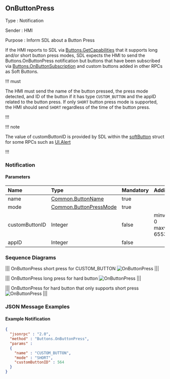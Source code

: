 ## OnButtonPress

Type
: Notification

Sender
: HMI

Purpose
: Inform SDL about a Button Press

If the HMI reports to SDL via [Buttons.GetCapabilities](../getcapabilities) that it supports long and/or short button press modes, SDL expects the HMI to send the Buttons.OnButtonPress notification but buttons that have been subscribed via [Buttons.OnButtonSubscription](../../buttons/subscribebutton/) and custom buttons added in other RPCs as Soft Buttons.

!!! must

The HMI must send the name of the button pressed, the press mode detected, and ID of the button if it has type `CUSTOM_BUTTON` and the appID related to the button press. If only `SHORT` button press mode is supported, the HMI should send `SHORT` regardless of the time of the button press.

!!!

!!! note

The value of customButtonID is provided by SDL within the [softButton](../../common/structs/#softbutton) struct for some RPCs such as [UI.Alert](../../ui/alert)

!!!

### Notification

#### Parameters

|Name|Type|Mandatory|Additional|
|:---|:---|:--------|:---------|
|name|[Common.ButtonName](../../common/enums/#buttonname)|true||
|mode|[Common.ButtonPressMode](../../common/enums/#buttonpressmode)|true||
|customButtonID|Integer|false|minvalue: 0<br>maxvalue: 65536|
|appID|Integer|false||

### Sequence Diagrams

|||
OnButtonPress short press for CUSTOM_BUTTON
![OnButtonPress](./assets/OnButtonPressShort.png)
|||

|||
OnButtonPress long press for hard button
![OnButtonPress](./assets/OnButtonPressLongHardKey.png)
|||

|||
OnButtonPress for hard button that only supports short press
![OnButtonPress](./assets/OnButtonPressHardKeyShortOnly.png)
|||

### JSON Message Examples

#### Example Notification

```json
{
  "jsonrpc" : "2.0",
  "method" : "Buttons.OnButtonPress",
  "params" :
  {
    "name" : "CUSTOM_BUTTON",
    "mode" : "SHORT",
    "customButtonID" : 564
  }
}
```
